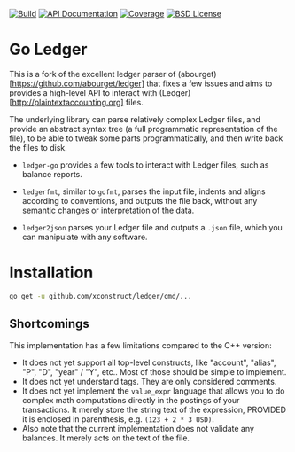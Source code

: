 [![Build](https://img.shields.io/travis/xconstruct/ledger.svg?style=flat-square)](https://travis-ci.org/xconstruct/ledger)
[![API Documentation](https://img.shields.io/badge/api-GoDoc-blue.svg?style=flat-square)](https://godoc.org/github.com/xconstruct/ledger/journal)
[![Coverage](https://img.shields.io/coveralls/xconstruct/ledger.svg?style=flat-square)](https://coveralls.io/github/xconstruct/ledger)
[![BSD License](https://img.shields.io/badge/license-BSD-blue.svg?style=flat-square)](http://opensource.org/licenses/BSD)

Go Ledger
================

This is a fork of the excellent ledger parser of
(abourget)[https://github.com/abourget/ledger] that fixes a few issues and
aims to provides a high-level API to interact with
(Ledger)[http://plaintextaccounting.org] files.

The underlying library can parse relatively complex Ledger files, and provide
an abstract syntax tree (a full programmatic representation of the
file), to be able to tweak some parts programmatically, and then write
back the files to disk.

* `ledger-go` provides a few tools to interact with Ledger files, such as
  balance reports.

* `ledgerfmt`, similar to `gofmt`, parses the input file, indents and
  aligns according to conventions, and outputs the file back, without
  any semantic changes or interpretation of the data.

* `ledger2json` parses your Ledger file and outputs a `.json` file,
  which you can manipulate with any software.

Installation
============

```bash
go get -u github.com/xconstruct/ledger/cmd/...
```

Shortcomings
------------

This implementation has a few limitations compared to the C++ version:

* It does not yet support all top-level constructs, like "account",
  "alias", "P", "D", "year" / "Y", etc.. Most of those should be
  simple to implement.
* It does not yet understand tags. They are only considered comments.
* It does not yet implement the `value_expr` language that allows you
  to do complex math computations directly in the postings of your
  transactions. It merely store the string text of the expression,
  PROVIDED it is enclosed in parenthesis, e.g. `(123 + 2 * 3 USD)`.
* Also note that the current implementation does not validate any
  balances. It merely acts on the text of the file.
